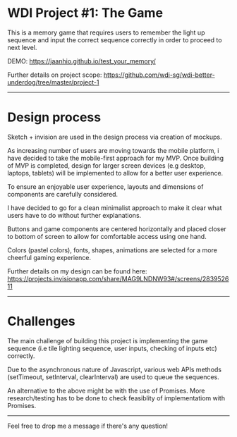 # WDI Project #1: The Game

This is a memory game that requires users to remember the light up sequence and input the correct sequence correctly in order to proceed to next level.

DEMO: https://jaanhio.github.io/test_your_memory/

Further details on project scope: https://github.com/wdi-sg/wdi-better-underdog/tree/master/project-1

---

# Design process

Sketch + invision are used in the design process via creation of mockups.

As increasing number of users are moving towards the mobile platform, i have decided to take the mobile-first approach for my MVP. Once building of MVP is completed, design for larger screen devices (e.g desktop, laptops, tablets) will be implemented to allow for a better user experience.

To ensure an enjoyable user experience, layouts and dimensions of components are carefully considered. 

I have decided to go for a clean minimalist approach to make it clear what users have to do without further explanations.

Buttons and game components are centered horizontally and placed closer to bottom of screen to allow for comfortable access using one hand.

Colors (pastel colors), fonts, shapes, animations are selected for a more cheerful gaming experience.

Further details on my design can be found here: 
https://projects.invisionapp.com/share/MAG9LNDNW93#/screens/283952611

---

# Challenges 

The main challenge of building this project is implementing the game sequence (i.e tile lighting sequence, user inputs, checking of inputs etc) correctly. 

Due to the asynchronous nature of Javascript, various web APIs methods (setTimeout, setInterval, clearInterval) are used to queue the sequences.

An alternative to the above might be with the use of Promises. More research/testing has to be done to check feasiblity of implementatiom with Promises.

---

Feel free to drop me a message if there's any question!